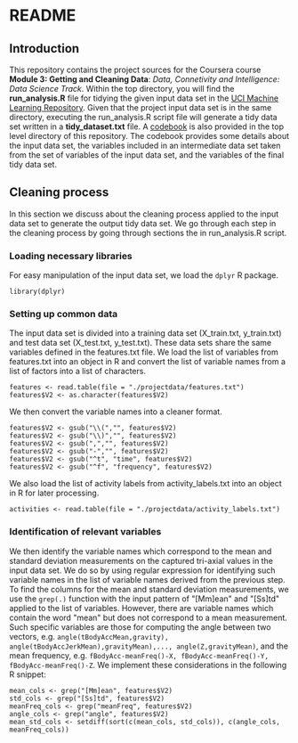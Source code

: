 # README

## Introduction

This repository contains the project sources for the Coursera course **Module 3: Getting and Cleaning Data**: _Data, Connetivity and Intelligence: Data Science Track_. Within the top directory, you will find the **run_analysis.R** file for tidying the given input data set in the [UCI Machine Learning Repository](http://archive.ics.uci.edu/ml/datasets/Human+Activity+Recognition+Using+Smartphones). Given that the project input data set is in the same directory, executing the run_analysis.R script file will generate a tidy data set written in a  **tidy_dataset.txt** file. A [codebook](https://github.com/jaaborot/datasciencecoursera/blob/master/CodeBook.md) is also provided in the top level directory of this repository. The codebook provides some details about the input data set, the variables included in an intermediate data set taken from the set of variables of the input data set, and the variables of the final tidy data set.

## Cleaning process

In this section we discuss about the cleaning process applied to the input data set to generate the output tidy data set. We go through each step in the cleaning process by going through sections the in run\_analysis.R script.

### Loading necessary libraries
For easy manipulation of the input data set, we load the ```dplyr``` R package.

```library(dplyr)```

### Setting up common data
The input data set is divided into a training data set (X_train.txt, y_train.txt) and test data set (X_test.txt, y_test.txt). These data sets share the same variables defined in the features.txt file. We load the list of variables from  features.txt into an object in R and convert the list of variable names from a list of factors into a list of characters.

```
features <- read.table(file = "./projectdata/features.txt")
features$V2 <- as.character(features$V2)
```

We then convert the variable names into a cleaner format.

```
features$V2 <- gsub("\\(","", features$V2)
features$V2 <- gsub("\\)","", features$V2)
features$V2 <- gsub(",","", features$V2)
features$V2 <- gsub("-","", features$V2)
features$V2 <- gsub("^t", "time", features$V2)
features$V2 <- gsub("^f", "frequency", features$V2)
```

We also load the list of activity labels from activity_labels.txt into an object in R for later processing.

```activities <- read.table(file = "./projectdata/activity_labels.txt")```

### Identification of relevant variables

We then identify the variable names which correspond to the mean and standard deviation measurements on the captured tri-axial values in the input data set. We do so by using regular expression for identifying such variable names in the list of variable names derived from the previous step. To find the columns for the mean and standard deviation measurements, we use the ```grep(.)``` function with the input pattern of "\[Mm\]ean" and "\[Ss\]td" applied to the list of variables. However, there are variable names which contain the word "mean" but does not correspond to a mean measurement. Such specific variables are those for computing the angle between two vectors, e.g. ```angle(tBodyAccMean,gravity), angle(tBodyAccJerkMean),gravityMean),..., angle(Z,gravityMean)```, and the mean frequency, e.g. ```fBodyAcc-meanFreq()-X, fBodyAcc-meanFreq()-Y, fBodyAcc-meanFreq()-Z```. We implement these considerations in the following R snippet:

```
mean_cols <- grep("[Mm]ean", features$V2)
std_cols <- grep("[Ss]td", features$V2)
meanFreq_cols <- grep("meanFreq", features$V2)
angle_cols <- grep("angle", features$V2)
mean_std_cols <- setdiff(sort(c(mean_cols, std_cols)), c(angle_cols, meanFreq_cols))
```

<!--

########## construct the test data set out of X_test, y_test, activity and subject ##########

# load the X test data
X_test <- read.table(file = "./projectdata/test/X_test.txt")
X_test <- X_test[, sort(mean_std_cols)]
X_test_tbl <- tbl_df(X_test)

# replace the variables in X_test with the list of features defined in features.txt
names(X_test_tbl) <- features$V2[sort(sort(mean_std_cols))]

# load y test data
y_test <- read.table(file = "./projectdata/test/y_test.txt") 
y_test_tbl <- tbl_df(y_test)
# rename the variables of y_test
y_test_tbl <- rename(y_test_tbl, activity = V1)

# replace numerical indices of activities with activity names
y_test_tbl$activity <- sapply(y_test_tbl$activity, function(x){ as.character(activities$V2[match(x, activities$V1)] ) })

# append dependent variable column into the end of the
# independent variables to create a merged data set dataset1 
yX_test_tbl <- mutate(X_test_tbl, activity = y_test_tbl$activity) 
# move the dependent variable column into the first column of the dataset1 
yX_test_tbl <- yX_test_tbl[c(dim(yX_test_tbl)[2], 1:dim(yX_test_tbl)[2]-1)]

# load subject_test data set
subject_test <- read.table(file = "./projectdata/test/subject_test.txt")

# append the subject data column to the last column of yX_test_tbl 
test_dataset <- mutate(yX_test_tbl, subject = subject_test$V1)
test_dataset_tbl <- tbl_df(test_dataset)

# move the subject data column to the first column of dataset1 
test_dataset_tbl <- test_dataset_tbl[c(dim(test_dataset_tbl)[2], 1:dim(test_dataset_tbl)[2]-1)]

########## construct the train data set out of X_train, y_train, activity and subjects ##########
# load the X test data
X_train <- read.table(file = "./projectdata/train/X_train.txt")
X_train <- X_train[, mean_std_cols]
X_train_tbl <- tbl_df(X_train)

# replace the variables in X_train with the list of features defined in features.txt
names(X_train_tbl) <- features$V2[sort(mean_std_cols)]

# load y train data set
y_train <- read.table(file = "./projectdata/train/y_train.txt") 
y_train_tbl <- tbl_df(y_train)
# rename the variables of y_test
y_train_tbl <- rename(y_train_tbl, activity = V1)

# replace numerical indices of activities with activity names
y_train_tbl$activity <- sapply(y_train_tbl$activity, function(x){ as.character(activities$V2[match(x, activities$V1)] ) })

# append dependent variable column into the end of the
# independent variables to create a merged data set dataset1 
yX_train_tbl <- mutate(X_train_tbl, activity = y_train_tbl$activity) 
# move the dependent variable column into the first column of the dataset1 
yX_train_tbl <- yX_train_tbl[c(dim(yX_train_tbl)[2], 1:dim(yX_train_tbl)[2]-1)]

# load subject_test data set
subject_train <- read.table(file = "./projectdata/train/subject_train.txt")

# append the subject data column to the last column of yX_test_tbl 
train_dataset <- mutate(yX_train_tbl, subject = subject_train$V1)
train_dataset_tbl <- tbl_df(train_dataset)

# move the subject data column to the first column of dataset1 
train_dataset_tbl <- train_dataset_tbl[c(dim(train_dataset_tbl)[2], 1:dim(train_dataset_tbl)[2]-1)]

#### row-bind the train and test data set
train_test_dataset <- rbind(train_dataset_tbl, test_dataset_tbl)

# 4. Label the dataset1 with descriptive variable names.
# done in the previous lines

# 5. Create a second tidy dataset, dataset2, from dataset1 with the additional data of average of each variable for each activity and each subject.
train_test_dataset_gby <- group_by(train_test_dataset, activity, subject)

######## Step 5 ########
# From the data set in step 4, creates a second, independent tidy data set with the average of each variable for each activity and each subject.
tidy_dataset <- aggregate(train_test_dataset[, 3:dim(train_test_dataset)[2]], list(train_test_dataset$activity, train_test_dataset$subject), mean)

# tidy the name of each variable
names(tidy_dataset)[1] <- 'activity'
names(tidy_dataset)[2] <- 'subject'
names(tidy_dataset)[3:length(names(tidy_dataset))] <- paste0(toupper(substring(names(tidy_dataset)[3:length(names(tidy_dataset))], 1, 1)), substring(names(tidy_dataset)[3:length(names(tidy_dataset))], 2, nchar(names(tidy_dataset)[3:length(names(tidy_dataset))])))
names(tidy_dataset)[3:length(names(tidy_dataset))] <- paste0("avg", names(tidy_dataset)[3:length(names(tidy_dataset))])

# compute for the average of each variable
# for(i in 3:dim(train_test_dataset_gby)[2]){
#     colname <- paste0("avg", names(train_test_dataset_gby)[i])
#     train_test_dataset_gby[[colname]] <- mean(train_test_dataset_gby[[i]])
# }

# create a tidy data set out of the computed average of the mean and standard deviation variables
# tidy_dataset <- train_test_dataset_gby[, (length(mean_std_cols) + 2 + 1): dim(train_test_dataset_gby)[2]]

# write the tidy data set into file
write.table(tidy_dataset, file = "tidy_dataset.txt", row.names = FALSE)
write.table(names(tidy_dataset), file = "names_tidy_dataset.txt")

-->
